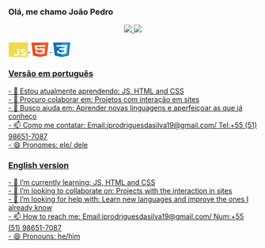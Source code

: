 ### Olá, me chamo João Pedro

<div align="center">
  <a href="https://github.com/Ryuuji21">
  <img height="150em" src="https://github-readme-stats.vercel.app/api?username=Ryuuji21&show_icons=true&theme=dark&include_all_commits=true&count_private=true"/>
  <img height="150em" src="https://github-readme-stats.vercel.app/api/top-langs/?username=Ryuuji21&layout=compact&langs_count=7&theme=dark"/>
</div>
  
  <div style="display: inline_block"><br>
  <img align="center" alt="Rafa-Js" height="30" width="40" src="https://raw.githubusercontent.com/devicons/devicon/master/icons/javascript/javascript-plain.svg">
  <img align="center" alt="Rafa-HTML" height="30" width="40" src="https://raw.githubusercontent.com/devicons/devicon/master/icons/html5/html5-original.svg">
  <img align="center" alt="Rafa-CSS" height="30" width="40" src="https://raw.githubusercontent.com/devicons/devicon/master/icons/css3/css3-original.svg">
</div>

  <h3>Versão em português</h3>
 <div>
- 🌱 Estou atualmente aprendendo: JS, HTML and CSS
   <br>
- 👯 Procuro colaborar em: Projetos com interação em sites
   <br>
- 🤔 Busco ajuda em: Aprender novas linguagens e aperfeiçoar as que já conheço
   <br>
- 📫 Como me contatar: Email:jprodriguesdasilva19@gmail.com/ Tel:+55 (51) 98651-7087
   <br>
- 😄 Pronomes: ele/ dele
   <br>
<div>
  
  <h3>English version</h3>
 <div>
- 🌱 I’m currently learning: JS, HTML and CSS
   <br>
- 👯 I’m looking to collaborate on: Projects with the interaction in sites
   <br>
- 🤔 I’m looking for help with: Learn new languages and improve the ones I already know
   <br>
- 📫 How to reach me: Email:jprodriguesdasilva19@gmail.com/ Num:+55 (51) 98651-7087
   <br>
- 😄 Pronouns: he/him
   <br>
<div>
